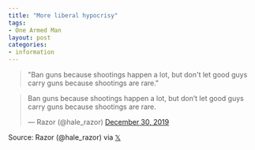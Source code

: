 ```yaml
---
title: "More liberal hypocrisy"
tags:
- One Armed Man
layout: post
categories:
- information
---
```


> "Ban guns because shootings happen a lot, but don't let good guys carry guns because shootings are rare."

<blockquote class="twitter-tweet"><p lang="en" dir="ltr">Ban guns because shootings happen a lot, but don’t let good guys carry guns because shootings are rare.</p>&mdash; Razor (@hale_razor) <a href="https://x.com/hale_razor/status/1211749893598924800">December 30, 2019</a></blockquote> <script async src="https://platform.x.com/widgets.js" charset="utf-8"></script>

Source: Razor (@hale\_razor) via [&#120143;](https://x.com/hale_razor/status/1211749893598924800)
